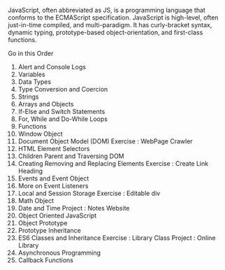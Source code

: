 JavaScript, often abbreviated as JS, is a programming language that conforms to the ECMAScript specification. 
JavaScript is high-level, often just-in-time compiled, and multi-paradigm. 
It has curly-bracket syntax, dynamic typing, prototype-based object-orientation, and first-class functions.

Go in this Order
1. Alert and Console Logs
2. Variables
3. Data Types
4. Type Conversion and Coercion
5. Strings
6. Arrays and Objects
7. If-Else and Switch Statements
8. For, While and Do-While Loops
9. Functions
10. Window Object
11. Document Object Model (DOM)
Exercise : WebPage Crawler
12. HTML Element Selectors
13. Children Parent and Traversing DOM
14. Creating Removing and Replacing Elements
Exercise : Create Link Heading
15. Events and Event Object
16. More on Event Listeners
17. Local and Session Storage
Exercise : Editable div
18. Math Object
19. Date and Time
Project : Notes Website
20. Object Oriented JavaScript
21. Object Prototype
22. Prototype Inheritance
23. ES6 Classes and Inheritance
Exercise : Library Class
Project : Online Library
24. Asynchronous Programming
25. Callback Functions